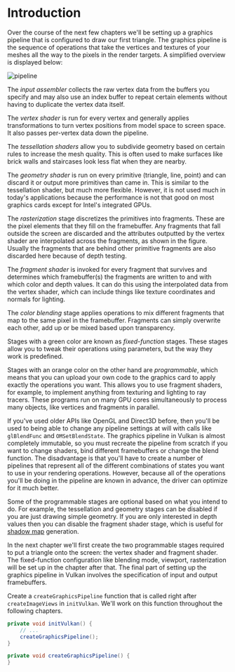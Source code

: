 # Introduction

Over the course of the next few chapters we'll be setting up a graphics pipeline that is configured to draw our first triangle. The graphics pipeline is the sequence of operations that take the vertices and textures of your meshes all the way to the pixels in the render targets. A simplified overview is displayed below:

![pipeline](../../images/vulkan_simplified_pipeline_en.svg)

The *input assembler* collects the raw vertex data from the buffers you specify and may also use an index buffer to repeat certain elements without having to duplicate the vertex data itself.

The *vertex shader* is run for every vertex and generally applies transformations to turn vertex positions from model space to screen space. It also passes per-vertex data down the pipeline.

The *tessellation shaders* allow you to subdivide geometry based on certain rules to increase the mesh quality. This is often used to make surfaces like brick walls and staircases look less flat when they are nearby.

The *geometry shader* is run on every primitive (triangle, line, point) and can discard it or output more primitives than came in. This is similar to the tessellation shader, but much more flexible. However, it is not used much in today's applications because the performance is not that good on most graphics cards except for Intel's integrated GPUs.

The *rasterization* stage discretizes the primitives into fragments. These are the pixel elements that they fill on the framebuffer. Any fragments that fall outside the screen are discarded and the attributes outputted by the vertex shader are interpolated across the fragments, as shown in the figure. Usually the fragments that are behind other primitive fragments are also discarded here because of depth testing.

The *fragment shader* is invoked for every fragment that survives and determines which framebuffer(s) the fragments are written to and with which color and depth values. It can do this using the interpolated data from the vertex shader, which can include things like texture coordinates and normals for lighting.

The *color blending* stage applies operations to mix different fragments that map to the same pixel in the framebuffer. Fragments can simply overwrite each other, add up or be mixed based upon transparency.

Stages with a green color are known as *fixed-function* stages. These stages allow you to tweak their operations using parameters, but the way they work is predefined.

Stages with an orange color on the other hand are *programmable*, which means that you can upload your own code to the graphics card to apply exactly the operations you want. This allows you to use fragment shaders, for example, to implement anything from texturing and lighting to ray tracers. These programs run on many GPU cores simultaneously to process many objects, like vertices and fragments in parallel.

If you've used older APIs like OpenGL and Direct3D before, then you'll be used to being able to change any pipeline settings at will with calls like `glBlendFunc` and `OMSetBlendState`. The graphics pipeline in Vulkan is almost completely immutable, so you must recreate the pipeline from scratch if you want to change shaders, bind different framebuffers or change the blend function. The disadvantage is that you'll have to create a number of pipelines that represent all of the different combinations of states you want to use in your rendering operations. However, because all of the operations you'll be doing in the pipeline are known in advance, the driver can optimize for it much better.

Some of the programmable stages are optional based on what you intend to do. For example, the tessellation and geometry stages can be disabled if you are just drawing simple geometry. If you are only interested in depth values then you can disable the fragment shader stage, which is useful for [shadow map](https://en.wikipedia.org/wiki/Shadow_mapping) generation.

In the next chapter we'll first create the two programmable stages required to put a triangle onto the screen: the vertex shader and fragment shader. The fixed-function configuration like blending mode, viewport, rasterization will be set up in the chapter after that. The final part of setting up the graphics pipeline in Vulkan involves the specification of input and output framebuffers.

Create a `createGraphicsPipeline` function that is called right after `createImageViews` in `initVulkan`. We'll work on this function throughout the following chapters.

```java
private void initVulkan() {
    // ...
    createGraphicsPipeline();
}

private void createGraphicsPipeline() {
}
```
